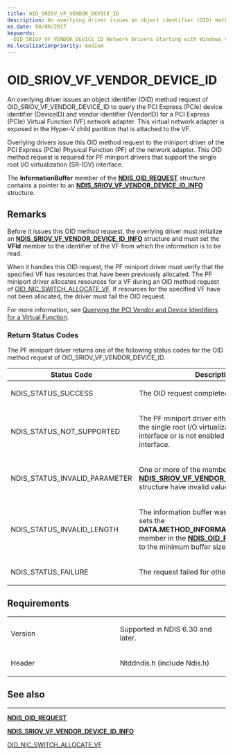 ```yaml
---
title: OID_SRIOV_VF_VENDOR_DEVICE_ID
description: An overlying driver issues an object identifier (OID) method request of OID_SRIOV_VF_VENDOR_DEVICE_ID to query the PCI Express (PCIe) device identifier (DeviceID) and vendor identifier (VendorID) for a PCI Express (PCIe) Virtual Function (VF) network adapter. This virtual network adapter is exposed in the Hyper-V child partition that is attached to the VF.Overlying drivers issue this OID method request to the miniport driver of the PCI Express (PCIe) Physical Function (PF) of the network adapter. This OID method request is required for PF miniport drivers that support the single root I/O virtualization (SR-IOV) interface.
ms.date: 08/08/2017
keywords: 
 -OID_SRIOV_VF_VENDOR_DEVICE_ID Network Drivers Starting with Windows Vista
ms.localizationpriority: medium
---
```


# OID\_SRIOV\_VF\_VENDOR\_DEVICE\_ID


An overlying driver issues an object identifier (OID) method request of OID\_SRIOV\_VF\_VENDOR\_DEVICE\_ID to query the PCI Express (PCIe) device identifier (DeviceID) and vendor identifier (VendorID) for a PCI Express (PCIe) Virtual Function (VF) network adapter. This virtual network adapter is exposed in the Hyper-V child partition that is attached to the VF.

Overlying drivers issue this OID method request to the miniport driver of the PCI Express (PCIe) Physical Function (PF) of the network adapter. This OID method request is required for PF miniport drivers that support the single root I/O virtualization (SR-IOV) interface.

The **InformationBuffer** member of the [**NDIS\_OID\_REQUEST**](/windows-hardware/drivers/ddi/oidrequest/ns-oidrequest-ndis_oid_request) structure contains a pointer to an [**NDIS\_SRIOV\_VF\_VENDOR\_DEVICE\_ID\_INFO**](/windows-hardware/drivers/ddi/ntddndis/ns-ntddndis-_ndis_sriov_vf_vendor_device_id_info) structure.

## Remarks

Before it issues this OID method request, the overlying driver must initialize an [**NDIS\_SRIOV\_VF\_VENDOR\_DEVICE\_ID\_INFO**](/windows-hardware/drivers/ddi/ntddndis/ns-ntddndis-_ndis_sriov_vf_vendor_device_id_info) structure and must set the **VFId** member to the identifier of the VF from which the information is to be read.

When it handles this OID request, the PF miniport driver must verify that the specified VF has resources that have been previously allocated. The PF miniport driver allocates resources for a VF during an OID method request of [OID\_NIC\_SWITCH\_ALLOCATE\_VF](oid-nic-switch-allocate-vf.md). If resources for the specified VF have not been allocated, the driver must fail the OID request.

For more information, see [Querying the PCI Vendor and Device Identifiers for a Virtual Function](./querying-the-pci-vendor-and-device-identifiers-for-a-virtual-function.md).

### Return Status Codes

The PF miniport driver returns one of the following status codes for the OID method request of OID\_SRIOV\_VF\_VENDOR\_DEVICE\_ID.

<table>
<colgroup>
<col width="50%" />
<col width="50%" />
</colgroup>
<thead>
<tr class="header">
<th>Status Code</th>
<th>Description</th>
</tr>
</thead>
<tbody>
<tr class="odd">
<td><p>NDIS_STATUS_SUCCESS</p></td>
<td><p>The OID request completed successfully.</p></td>
</tr>
<tr class="even">
<td><p>NDIS_STATUS_NOT_SUPPORTED</p></td>
<td><p>The PF miniport driver either does not support the single root I/O virtualization (SR-IOV) interface or is not enabled to use the interface.</p></td>
</tr>
<tr class="odd">
<td><p>NDIS_STATUS_INVALID_PARAMETER</p></td>
<td><p>One or more of the members of the <a href="/windows-hardware/drivers/ddi/ntddndis/ns-ntddndis-_ndis_sriov_vf_vendor_device_id_info" data-raw-source="[&lt;strong&gt;NDIS_SRIOV_VF_VENDOR_DEVICE_ID_INFO&lt;/strong&gt;](/windows-hardware/drivers/ddi/ntddndis/ns-ntddndis-_ndis_sriov_vf_vendor_device_id_info)"><strong>NDIS_SRIOV_VF_VENDOR_DEVICE_ID_INFO</strong></a> structure have invalid values.</p></td>
</tr>
<tr class="even">
<td><p>NDIS_STATUS_INVALID_LENGTH</p></td>
<td><p>The information buffer was too short. NDIS sets the <strong>DATA.METHOD_INFORMATION.BytesNeeded</strong> member in the <a href="/windows-hardware/drivers/ddi/ndis/ns-ndis-_ndis_oid_request" data-raw-source="[&lt;strong&gt;NDIS_OID_REQUEST&lt;/strong&gt;](/windows-hardware/drivers/ddi/oidrequest/ns-oidrequest-ndis_oid_request)"><strong>NDIS_OID_REQUEST</strong></a> structure to the minimum buffer size that is required.</p></td>
</tr>
<tr class="odd">
<td><p>NDIS_STATUS_FAILURE</p></td>
<td><p>The request failed for other reasons.</p></td>
</tr>
</tbody>
</table>

 

## Requirements

<table>
<colgroup>
<col width="50%" />
<col width="50%" />
</colgroup>
<tbody>
<tr class="odd">
<td><p>Version</p></td>
<td><p>Supported in NDIS 6.30 and later.</p></td>
</tr>
<tr class="even">
<td><p>Header</p></td>
<td>Ntddndis.h (include Ndis.h)</td>
</tr>
</tbody>
</table>

## See also


****
[**NDIS\_OID\_REQUEST**](/windows-hardware/drivers/ddi/oidrequest/ns-oidrequest-ndis_oid_request)

[**NDIS\_SRIOV\_VF\_VENDOR\_DEVICE\_ID\_INFO**](/windows-hardware/drivers/ddi/ntddndis/ns-ntddndis-_ndis_sriov_vf_vendor_device_id_info)

[OID\_NIC\_SWITCH\_ALLOCATE\_VF](oid-nic-switch-allocate-vf.md)


